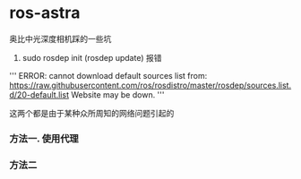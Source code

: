 # ros-astra

奥比中光深度相机踩的一些坑

1. sudo rosdep init (rosdep update) 报错

  '''
    ERROR: cannot download default sources list from:
    https://raw.githubusercontent.com/ros/rosdistro/master/rosdep/sources.list.d/20-default.list
    Website may be down.
  '''

  这两个都是由于某种众所周知的网络问题引起的
  
### 方法一. 使用代理
  
### 方法二
